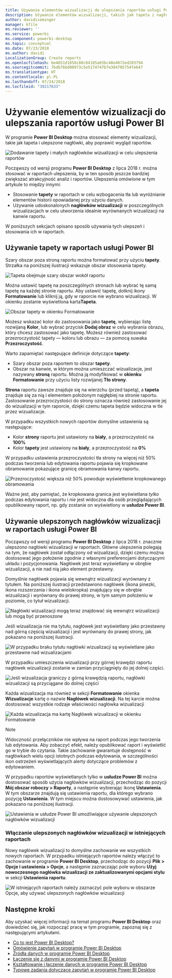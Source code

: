 ```yaml
---
title: Używanie elementów wizualizacji do ulepszania raportów usługi Power BI
description: Używanie elementów wizualizacji, takich jak tapeta i nagłówki wizualizacji, do ulepszania raportów
author: davidiseminger
manager: kfile
ms.reviewer: ''
ms.service: powerbi
ms.component: powerbi-desktop
ms.topic: conceptual
ms.date: 07/23/2018
ms.author: davidi
LocalizationGroup: Create reports
ms.openlocfilehash: be4651d1658c80c84105a65bc48e4072ed203794
ms.sourcegitcommit: 7bdb76bd80973c5e5174747b7e304705754fe647
ms.translationtype: HT
ms.contentlocale: pl-PL
ms.lasthandoff: 07/24/2018
ms.locfileid: "39217633"
---
```

# <a name="use-visual-elements-to-enhance-power-bi-reports"></a>Używanie elementów wizualizacji do ulepszania raportów usługi Power BI

W programie **Power BI Desktop** można stosować elementy wizualizacji, takie jak tapeta i ulepszone nagłówki, aby poprawić wygląd raportów.

![Dodawanie tapety i małych nagłówków wizualizacji w celu ulepszenia raportów](media/desktop-visual-elements-for-reports/visual-elements-for-reports_01.png)

Począwszy od wersji programu **Power BI Desktop** z lipca 2018 r. można stosować w raportach ulepszenia, by w ten sposób jeszcze bardziej zwiększać atrakcyjność analiz i raportów. Ulepszenia omówione w tym artykule to między innymi: 

* Stosowanie **tapety** w raportach w celu wzbogacenia tła lub wyróżnianie elementów historii opowiadanej przy użyciu danych.
* Używanie udoskonalonych **nagłówków wizualizacji** w poszczególnych wizualizacjach w celu utworzenia idealnie wyrównanych wizualizacji na kanwie raportu. 

W poniższych sekcjach opisano sposób używania tych ulepszeń i stosowania ich w raportach.

## <a name="using-wallpaper-in-power-bi-reports"></a>Używanie tapety w raportach usługi Power BI

Szary obszar poza stroną raportu można formatować przy użyciu **tapety**. Strzałka na poniższej ilustracji wskazuje obszar stosowania tapety. 

![Tapeta obejmuje szary obszar wokół raportu](media/desktop-visual-elements-for-reports/visual-elements-for-reports_02.png)

Można ustawić tapetę na poszczególnych stronach lub wybrać tę samą tapetę na każdej stronie raportu. Aby ustawić tapetę, dotknij ikony **Formatowanie** lub kliknij ją, gdy w raporcie nie wybrano wizualizacji. W okienku zostanie wyświetlona karta**Tapeta**.

![Obszar tapety w okienku Formatowanie](media/desktop-visual-elements-for-reports/visual-elements-for-reports_03.png)

Możesz wskazać kolor do zastosowania jako **tapetę**, wybierając listę rozwijaną **Kolor**, lub wybrać przycisk **Dodaj obraz** w celu wybrania obrazu, który chcesz zastosować jako tapetę. Możesz również zastosować przezroczystość tapety — koloru lub obrazu — za pomocą suwaka **Przezroczystość**.

Warto zapamiętać następujące definicje dotyczące **tapety**:

* Szary obszar poza raportem to obszar **tapety**.
* Obszar na kanwie, w którym można umieszczać wizualizacje, jest nazywany **stroną** raportu. Można ją modyfikować w **okienku Formatowanie** przy użyciu listy rozwijanej **Tło strony**.

**Strona** raportu zawsze znajduje się na wierzchu (przed tapetą), a **tapeta** znajduje się za nią i elementem położonym najgłębiej na stronie raportu. Zastosowanie przezroczystości do strony oznacza również zastosowanie jej do wizualizacji w tym raporcie, dzięki czemu tapeta będzie widoczna w tle przez wizualizacje.

W przypadku wszystkich nowych raportów domyślne ustawienia są następujące:

* Kolor **strony** raportu jest ustawiony na **biały**, a przezroczystość na **100%**
* Kolor **tapety** jest ustawiony na **biały**, a przezroczystość na **0%**

W przypadku ustawienia przezroczystości tła strony na więcej niż 50% podczas tworzenia lub edytowania raportu pojawia się kropkowane obramowanie pokazujące granicę obramowania kanwy raportu. 

![Przezroczystość większa niż 50% powoduje wyświetlenie kropkowanego obramowania](media/desktop-visual-elements-for-reports/visual-elements-for-reports_04.png)

Ważne jest, aby pamiętać, że kropkowana granica jest wyświetlana *tylko* podczas edytowania raportu i *nie* jest widoczna dla osób przeglądających opublikowany raport, np. gdy zostanie on wyświetlony w **usłudze Power BI**.


## <a name="using-improved-visual-headers-in-power-bi-reports"></a>Używanie ulepszonych nagłówków wizualizacji w raportach usługi Power BI

Począwszy od wersji programu **Power BI Desktop** z lipca 2018 r. znacznie ulepszono nagłówki wizualizacji w raportach. Główne ulepszenia polegają na tym, że nagłówek został odłączony od wizualizacji, dzięki czemu można dostosować jego położenie zgodnie z własnymi preferencjami dotyczącymi układu i pozycjonowania. Nagłówek jest teraz wyświetlany w obrębie wizualizacji, a nie nad nią jako element przestawny. 

Domyślnie nagłówek pojawia się wewnątrz wizualizacji wyrównany z tytułem. Na poniższej ilustracji przedstawiono nagłówek (ikona pinezki, ikona rozszerzania i ikona wielokropka) znajdujący się w obrębie wizualizacji i wyrównany do prawej strony, w tym samym położeniu w poziomie, co tytuł wizualizacji.

![Nagłówki wizualizacji mogą teraz znajdować się wewnątrz wizualizacji lub mogą być przenoszone](media/desktop-visual-elements-for-reports/visual-elements-for-reports_05.png)

Jeśli wizualizacja nie ma tytułu, nagłówek jest wyświetlany jako przestawny nad górną częścią wizualizacji i jest wyrównany do prawej strony, jak pokazano na poniższej ilustracji. 

![W przypadku braku tytułu nagłówki wizualizacji są wyświetlane jako przestawne nad wizualizacjami](media/desktop-visual-elements-for-reports/visual-elements-for-reports_07.png)

W przypadku umieszczenia wizualizacji przy górnej krawędzi raportu nagłówek wizualizacji zostanie w zamian przyciągnięty do jej dolnej części. 

![Jeśli wizualizacja graniczy z górną krawędzią raportu, nagłówki wizualizacji są przyciągane do dolnej części](media/desktop-visual-elements-for-reports/visual-elements-for-reports_08.png)

Każda wizualizacja ma również w sekcji **Formatowanie** okienka **Wizualizacje** kartę o nazwie **Nagłówek wizualizacji**. Na tej karcie można dostosować wszystkie rodzaje właściwości nagłówka wizualizacji

![Każda wizualizacja ma kartę Nagłówek wizualizacji w okienku Formatowanie](media/desktop-visual-elements-for-reports/visual-elements-for-reports_09.png)

> [!NOTE]
> Widoczność przełączników nie wpływa na raport podczas jego tworzenia lub edytowania. Aby zobaczyć efekt, należy opublikować raport i wyświetlić go w trybie do czytania. Takie zachowanie gwarantuje dostępność w nagłówkach wielu opcji istotnych podczas edytowania, w szczególności ikon ostrzeżeń wyświetlających alerty dotyczące problemów z edytowaniem.

W przypadku raportów wyświetlanych tylko w **usłudze Power BI** można dostosować sposób użycia nagłówków wizualizacji, przechodząc do pozycji **Mój obszar roboczy > Raporty**, a następnie wybierając ikonę **Ustawienia**. W tym obszarze znajdują się ustawienia raportu, dla którego wybrano pozycję **Ustawienia**. W tym miejscu można dostosowywać ustawienia, jak pokazano na poniższej ilustracji.

![Ustawienia w usłudze Power BI umożliwiające używanie ulepszonych nagłówków wizualizacji](media/desktop-visual-elements-for-reports/visual-elements-for-reports_10.png)

### <a name="enabling-improved-visual-headers-for-existing-reports"></a>Włączanie ulepszonych nagłówków wizualizacji w istniejących raportach

Nowy nagłówek wizualizacji to domyślne zachowanie we wszystkich nowych raportach. W przypadku istniejących raportów należy włączyć to zachowanie w programie **Power BI Desktop**, przechodząc do pozycji **Plik > Opcje i ustawienia > Opcje**, a następnie zaznaczając pole wyboru **Użyj nowoczesnego nagłówka wizualizacji ze zaktualizowanymi opcjami stylu** w sekcji **Ustawienia raportu**.

![W istniejących raportach należy zaznaczyć pole wyboru w obszarze Opcje, aby używać ulepszonych nagłówków wizualizacji](media/desktop-visual-elements-for-reports/visual-elements-for-reports_06.png)


## <a name="next-steps"></a>Następne kroki
Aby uzyskać więcej informacji na temat programu **Power BI Desktop** oraz dowiedzieć się, jak rozpocząć pracę w tym programie, zapoznaj się z następującymi artykułami.

* [Co to jest Power BI Desktop?](desktop-what-is-desktop.md)
* [Omówienie zapytań w programie Power BI Desktop](desktop-query-overview.md)
* [Źródła danych w programie Power BI Desktop](desktop-data-sources.md)
* [Łączenie się z danymi w programie Power BI Desktop](desktop-connect-to-data.md)
* [Kształtowanie i łączenie danych w programie Power BI Desktop](desktop-shape-and-combine-data.md)
* [Typowe zadania dotyczące zapytań w programie Power BI Desktop](desktop-common-query-tasks.md)   

